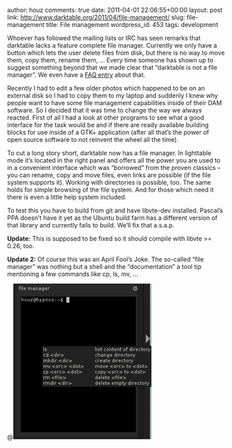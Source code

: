 author: houz
comments: true
date: 2011-04-01 22:06:55+00:00
layout: post
link: http://www.darktable.org/2011/04/file-management/
slug: file-management
title: File management
wordpress_id: 453
tags: development

Whoever has followed the mailing lists or IRC has seen remarks that darktable lacks a feature complete file manager. Currently we only have a button which lets the user delete files from disk, but there is no way to move them, copy them, rename them, … Every time someone has shown up to suggest something beyond that we made clear that “darktable is not a file manager”. We even have a [FAQ entry](https://sourceforge.net/apps/trac/darktable/wiki/FAQ) about that.

Recently I had to edit a few older photos which happened to be on an external disk so I had to copy them to my laptop and suddenly I knew why people want to have some file management capabilities inside of their DAM software. So I decided that it was time to change the way we always reacted. First of all I had a look at other programs to see what a good interface for the task would be and if there are ready available building blocks for use inside of a GTK+ application (after all that’s the power of open source software to not reinvent the wheel all the time).

To cut a long story short, darktable now has a file manager. In lighttable mode it’s located in the right panel and offers all the power you are used to in a convenient interface which was “borrowed” from the proven classics&nbsp;– you can rename, copy and move files, even links are possible (if the file system supports it). Working with directories is possible, too. The same holds for simple browsing of the file system. And for those which need it there is even a little help system included.

To test this you have to build from git and have libvte-dev installed. Pascal’s PPA doesn’t have it yet as the Ubuntu build farm has a different version of that library and currently fails to build. We’ll fix that a.s.a.p.

**Update:** This is supposed to be fixed so it should compile with libvte >= 0.26, too.

**Update 2:** Of course this was an April Fool’s Joke. The so-called “file manager” was nothing but a shell and the “documentation” a tool tip mentioning a few commands like cp, ls, mv, ...

@![april_fools_file_manager](april_fools_file_manager.png)
